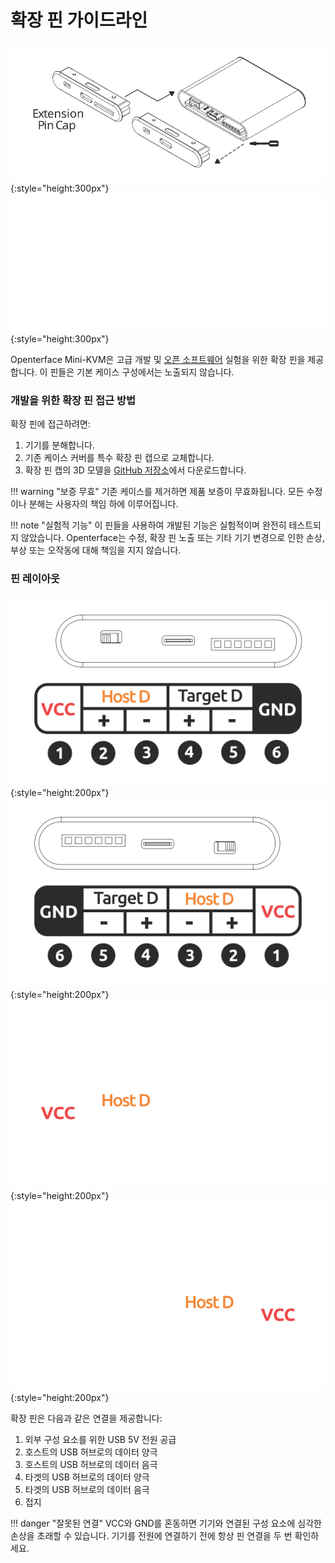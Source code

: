 # 확장 핀 가이드라인

![change-cap](images/product/change-cap.svg#only-light){:style="height:300px"}
![change-cap](images/product/change-cap_1.svg#only-dark){:style="height:300px"}

Openterface Mini-KVM은 고급 개발 및 [오픈 소프트웨어](/app) 실험을 위한 확장 핀을 제공합니다. 이 핀들은 기본 케이스 구성에서는 노출되지 않습니다.

### 개발을 위한 확장 핀 접근 방법

확장 핀에 접근하려면:

1. 기기를 분해합니다.
2. 기존 케이스 커버를 특수 확장 핀 캡으로 교체합니다.
3. 확장 핀 캡의 3D 모델을 [GitHub 저장소](https://github.com/TechxArtisanStudio/Openterface_Mini-KVM_Hardware)에서 다운로드합니다.

!!! warning "보증 무효"
    기존 케이스를 제거하면 제품 보증이 무효화됩니다. 모든 수정이나 분해는 사용자의 책임 하에 이루어집니다.

!!! note "실험적 기능"
    이 핀들을 사용하여 개발된 기능은 실험적이며 완전히 테스트되지 않았습니다. Openterface는 수정, 확장 핀 노출 또는 기타 기기 변경으로 인한 손상, 부상 또는 오작동에 대해 책임을 지지 않습니다.

### 핀 레이아웃

![target-side](images/product/extension-pins-1.svg#only-light){:style="height:200px"}
![host-side](images/product/extension-pins-2.svg#only-light){:style="height:200px"}
![target-side](images/product/extension-pins-1_1.svg#only-dark){:style="height:200px"}
![host-side](images/product/extension-pins-2_1.svg#only-dark){:style="height:200px"}

확장 핀은 다음과 같은 연결을 제공합니다:

1. 외부 구성 요소를 위한 USB 5V 전원 공급
2. 호스트의 USB 허브로의 데이터 양극
3. 호스트의 USB 허브로의 데이터 음극
4. 타겟의 USB 허브로의 데이터 양극
5. 타겟의 USB 허브로의 데이터 음극
6. 접지

!!! danger "잘못된 연결"
    VCC와 GND를 혼동하면 기기와 연결된 구성 요소에 심각한 손상을 초래할 수 있습니다. 기기를 전원에 연결하기 전에 항상 핀 연결을 두 번 확인하세요.
